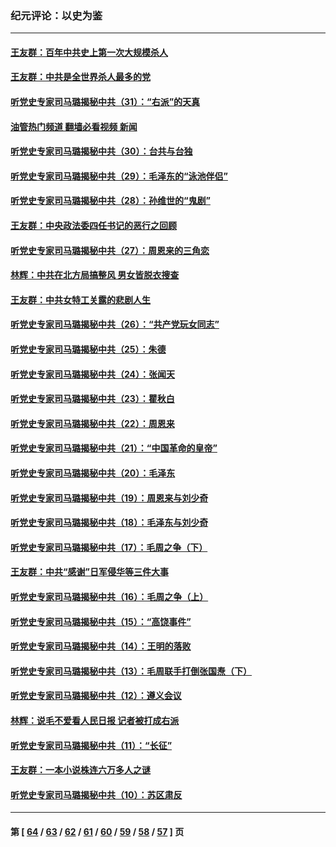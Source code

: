 ### 纪元评论：以史为鉴
---
#### [王友群：百年中共史上第一次大规模杀人](../../pages/nsc1028/n13863785.md?11150330) 
#### [王友群：中共是全世界杀人最多的党](../../pages/nsc1028/n13860689.md?11150330) 
#### [听党史专家司马璐揭秘中共（31）：“右派”的天真](../../pages/nsc1028/n13860002.md?11150330) 
#### [油管热门频道 翻墙必看视频 新闻](ok?11150330)
#### [听党史专家司马璐揭秘中共（30）：台共与台独](../../pages/nsc1028/n13859351.md?11150330) 
#### [听党史专家司马璐揭秘中共（29）：毛泽东的“泳池伴侣”](../../pages/nsc1028/n13858477.md?11150330) 
#### [听党史专家司马璐揭秘中共（28）：孙维世的“鬼剧”](../../pages/nsc1028/n13856891.md?11150330) 
#### [王友群：中央政法委四任书记的恶行之回顾](../../pages/nsc1028/n13855519.md?11150330) 
#### [听党史专家司马璐揭秘中共（27）：周恩来的三角恋](../../pages/nsc1028/n13855636.md?11150330) 
#### [林辉：中共在北方局搞整风 男女皆脱衣搜查](../../pages/nsc1028/n13855473.md?11150330) 
#### [王友群：中共女特工关露的悲剧人生](../../pages/nsc1028/n13855019.md?11150330) 
#### [听党史专家司马璐揭秘中共（26）：“共产党玩女同志”](../../pages/nsc1028/n13854553.md?11150330) 
#### [听党史专家司马璐揭秘中共（25）：朱德](../../pages/nsc1028/n13853823.md?11150330) 
#### [听党史专家司马璐揭秘中共（24）：张闻天](../../pages/nsc1028/n13852852.md?11150330) 
#### [听党史专家司马璐揭秘中共（23）：瞿秋白](../../pages/nsc1028/n13852353.md?11150330) 
#### [听党史专家司马璐揭秘中共（22）：周恩来](../../pages/nsc1028/n13851190.md?11150330) 
#### [听党史专家司马璐揭秘中共（21）：“中国革命的皇帝”](../../pages/nsc1028/n13850794.md?11150330) 
#### [听党史专家司马璐揭秘中共（20）：毛泽东](../../pages/nsc1028/n13850194.md?11150330) 
#### [听党史专家司马璐揭秘中共（19）：周恩来与刘少奇](../../pages/nsc1028/n13849324.md?11150330) 
#### [听党史专家司马璐揭秘中共（18）：毛泽东与刘少奇](../../pages/nsc1028/n13847834.md?11150330) 
#### [听党史专家司马璐揭秘中共（17）：毛周之争（下）](../../pages/nsc1028/n13842967.md?11150330) 
#### [王友群：中共“感谢”日军侵华等三件大事](../../pages/nsc1028/n13842025.md?11150330) 
#### [听党史专家司马璐揭秘中共（16）：毛周之争（上）](../../pages/nsc1028/n13842192.md?11150330) 
#### [听党史专家司马璐揭秘中共（15）：“高饶事件”](../../pages/nsc1028/n13841710.md?11150330) 
#### [听党史专家司马璐揭秘中共（14）：王明的落败](../../pages/nsc1028/n13841263.md?11150330) 
#### [听党史专家司马璐揭秘中共（13）：毛周联手打倒张国焘（下）](../../pages/nsc1028/n13840885.md?11150330) 
#### [听党史专家司马璐揭秘中共（12）：遵义会议](../../pages/nsc1028/n13839111.md?11150330) 
#### [林辉：说毛不爱看人民日报 记者被打成右派](../../pages/nsc1028/n13838921.md?11150330) 
#### [听党史专家司马璐揭秘中共（11）：“长征”](../../pages/nsc1028/n13838284.md?11150330) 
#### [王友群：一本小说株连六万多人之谜](../../pages/nsc1028/n13837520.md?11150330) 
#### [听党史专家司马璐揭秘中共（10）：苏区肃反](../../pages/nsc1028/n13837427.md?11150330) 

---
#### 第 [ [64](./64.md?11150330) / [63](./63.md?11150330) / [62](./62.md?11150330) / [61](./61.md?11150330) / [60](./60.md?11150330) / [59](./59.md?11150330) / [58](./58.md?11150330) / [57](./57.md?11150330) ] 页
